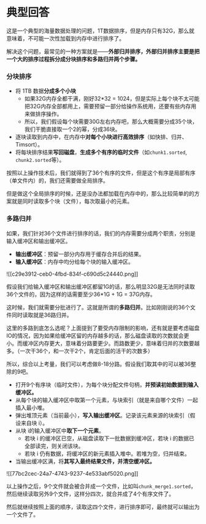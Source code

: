 # 典型回答


这是一个典型的海量数据处理的问题，1T数据排序，但是内存只有32G，那么就意味着，不可能一次性加载到内存中进行排序了。



解决这个问题，最常见的一种方案就是——**外部归并排序，外部归并排序主要是把一个大的排序过程拆分成分块排序和多路归并两个步骤。**



### 分块排序
+ 将 1TB 数据**分成多个小块**
    - 如果32G内存全都干满，刚好32*32 = 1024，但是实际上每个块不太可能把32G内存全部都用上，需要预留一部分给操作系统用，还要有些内存用来做排序操作。
    - 所以，我们假设每个块需要30G左右内存吧，那么大概需要分成35个块，我们干脆直接取一个2的幂，分成36块。
+ 逐块读取到内存中，在内存中**对每个小块进行高效排序**（如快排、归并、Timsort）。
+ 将每块排序结果**写回磁盘**，**生成多个有序的临时文件**（如`chunk1.sorted`, `chunk2.sorted`等）。



按照以上操作技术后，我们就得到了36个有序的文件，但是这个有序是局部有序（单文件内）的，我们还需要做全局排序。



但是做这个全局排序的时候，还是没办法都加载在内存中的，那么比较简单的的方案就是同时读取多个块（文件），每次取最小的元素。



### 多路归并


如果，我们针对36个文件进行排序的话，我们的内存需要分成两个职责，分别是输入缓冲区和输出缓冲区。



+ **输出缓冲区**：预留一部分内存用于缓存合并后的结果。
+ **输入缓冲区**：内存中均分给每个块的输入缓冲区。



![[c29e3912-ceb0-4fbd-834f-c690d5c24440.png]]



假设我们给输入缓冲区和输出缓冲区都留1G的话，那么明显32G是无法同时读取36个文件的，因为这样的话需要至少36*1G + 1G = 37G内存。



这时候，我们就需要分批进行了。这就是所谓的**多路归并**。比如刚刚说的36个文件同时读取就是36路归并。



这里的多路到底怎么选呢？上面提到了要受内存限制的影响，还有就是要考虑磁盘IO的情况，因为如果给缓冲区留的内存越多的话，那么磁盘读取的次数就会更小。而缓冲区内存更大，意味着分路要更少。而路数更少，意味着归并的次数要越多。（一次干36个，和一次干2个，肯定后面的活干的次数多）



所以，综合以上考量，我们可以考虑做8-18分路。假设我们取其中的可以被36整除的9吧。



+ 打开9个有序块（临时文件），为每个块分配文件句柄，**并预读初始数据到输入缓冲区。**
+ 从每个块的输入缓冲区中取第一个元素，与块索引（就是来自哪个文件）一起插入最小堆。
+ 弹出堆顶元素（当前最小），**写入输出缓冲区**。记录该元素来源的块索引（假设来自块 i）。
+ 从块 i的输入缓冲区中**取下一个元素**。
    - 若块 i 的缓冲区已空，从磁盘读取下一批数据到缓冲区，若块 i 的数据已全部读完，则关闭该块。
    - 若块 i 仍有数据，将缓冲区的新元素插入堆中。若堆为空，归并结束。
+ 当输出缓冲区满，将**其写入最终结果文件，并清空缓冲区。**





![[77bc2cec-24a7-4743-9237-4e533abf5020.png]]



以上操作之后，9个文件就会被合并成一个文件，比如叫`chunk_merge1.sorted`，然后继续读取另外9个文件，这样分四次，就合并成了4个有序文件了。



然后就继续按照上面的顺序，读取这四个文件，进行排序即可，最终就可以输出为一个文件了。

